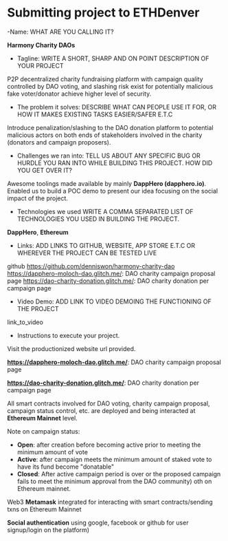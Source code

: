 # Submitting project to ETHDenver
 
-Name: WHAT ARE YOU CALLING IT?
 
**Harmony Charity DAOs**
 
- Tagline: WRITE A SHORT, SHARP AND ON POINT DESCRIPTION OF YOUR PROJECT

P2P decentralized charity fundraising platform with campaign quality controlled by DAO voting, and slashing risk exist for potentially malicious fake voter/donator achieve higher level of security.
 
- The problem it solves: DESCRIBE WHAT CAN PEOPLE USE IT FOR, OR HOW IT MAKES EXISTING TASKS EASIER/SAFER E.T.C

Introduce penalization/slashing to the DAO donation platform to potential malicious actors on both ends of stakeholders involved in the charity (donators and campaign proposers).
 
- Challenges we ran into: TELL US ABOUT ANY SPECIFIC BUG OR HURDLE YOU RAN INTO WHILE BUILDING THIS PROJECT. HOW DID YOU GET OVER IT?
 
Awesome toolings made available by mainly **DappHero (dapphero.io)**. Enabled us to build a POC demo to present our idea focusing on the social impact of the project.
 
- Technologies we used WRITE A COMMA SEPARATED LIST OF TECHNOLOGIES YOU USED IN BUILDING THE PROJECT.
 
**DappHero**, **Ethereum**

- Links: ADD LINKS TO GITHUB, WEBSITE, APP STORE E.T.C OR WHEREVER THE PROJECT CAN BE TESTED LIVE
 
github https://github.com/denniswon/harmony-charity-dao
https://dapphero-moloch-dao.glitch.me/: DAO charity campaign proposal page
https://dao-charity-donation.glitch.me/: DAO charity donation per campaign page

- Video Demo: ADD LINK TO VIDEO DEMOING THE FUNCTIONING OF THE PROJECT

link_to_video

- Instructions to execute your project.

Visit the productionized website url provided.

**https://dapphero-moloch-dao.glitch.me/**: DAO charity campaign proposal page

**https://dao-charity-donation.glitch.me/**: DAO charity donation per campaign page

All smart contracts involved for DAO voting, charity campaign proposal, campaign status control, etc. are deployed and being interacted at **Ethereum Mainnet** level.

Note on campaign status:
- **Open**: after creation before becoming active prior to meeting the minimum amount of vote
- **Active**: after campaign meets the minimum amount of staked vote to have its fund become "donatable"
- **Closed**: After active campaign period is over or the proposed campaign fails to meet the minimum approval from the DAO community) oth on Ethereum mainnet.

Web3 **Metamask** integrated for interacting with smart contracts/sending txns on Ethereum Mainnet

**Social authentication** using google, facebook or github for user signup/login on the platform)

